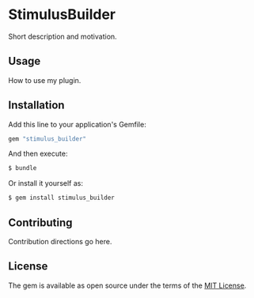 # StimulusBuilder
Short description and motivation.

## Usage
How to use my plugin.

## Installation
Add this line to your application's Gemfile:

```ruby
gem "stimulus_builder"
```

And then execute:
```bash
$ bundle
```

Or install it yourself as:
```bash
$ gem install stimulus_builder
```

## Contributing
Contribution directions go here.

## License
The gem is available as open source under the terms of the [MIT License](https://opensource.org/licenses/MIT).
